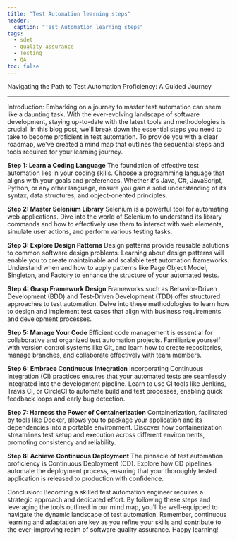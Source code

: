 ```yaml
---
title: "Test Automation learning steps"
header:
  caption: "Test Automation learning steps"
tags:
  - sdet
  - quality-assurance
  - Testing
  - QA
toc: false  
---
```


Navigating the Path to Test Automation Proficiency: A Guided Journey

---

Introduction:
Embarking on a journey to master test automation can seem like a daunting task. With the ever-evolving landscape of software development, staying up-to-date with the latest tools and methodologies is crucial. In this blog post, we'll break down the essential steps you need to take to become proficient in test automation. To provide you with a clear roadmap, we've created a mind map that outlines the sequential steps and tools required for your learning journey.

**Step 1: Learn a Coding Language**
The foundation of effective test automation lies in your coding skills. Choose a programming language that aligns with your goals and preferences. Whether it's Java, C#, JavaScript, Python, or any other language, ensure you gain a solid understanding of its syntax, data structures, and object-oriented principles.

**Step 2: Master Selenium Library**
Selenium is a powerful tool for automating web applications. Dive into the world of Selenium to understand its library commands and how to effectively use them to interact with web elements, simulate user actions, and perform various testing tasks.

**Step 3: Explore Design Patterns**
Design patterns provide reusable solutions to common software design problems. Learning about design patterns will enable you to create maintainable and scalable test automation frameworks. Understand when and how to apply patterns like Page Object Model, Singleton, and Factory to enhance the structure of your automated tests.

**Step 4: Grasp Framework Design**
Frameworks such as Behavior-Driven Development (BDD) and Test-Driven Development (TDD) offer structured approaches to test automation. Delve into these methodologies to learn how to design and implement test cases that align with business requirements and development processes.

**Step 5: Manage Your Code**
Efficient code management is essential for collaborative and organized test automation projects. Familiarize yourself with version control systems like Git, and learn how to create repositories, manage branches, and collaborate effectively with team members.

**Step 6: Embrace Continuous Integration**
Incorporating Continuous Integration (CI) practices ensures that your automated tests are seamlessly integrated into the development pipeline. Learn to use CI tools like Jenkins, Travis CI, or CircleCI to automate build and test processes, enabling quick feedback loops and early bug detection.

**Step 7: Harness the Power of Containerization**
Containerization, facilitated by tools like Docker, allows you to package your application and its dependencies into a portable environment. Discover how containerization streamlines test setup and execution across different environments, promoting consistency and reliability.

**Step 8: Achieve Continuous Deployment**
The pinnacle of test automation proficiency is Continuous Deployment (CD). Explore how CD pipelines automate the deployment process, ensuring that your thoroughly tested application is released to production with confidence.

Conclusion:
Becoming a skilled test automation engineer requires a strategic approach and dedicated effort. By following these steps and leveraging the tools outlined in our mind map, you'll be well-equipped to navigate the dynamic landscape of test automation. Remember, continuous learning and adaptation are key as you refine your skills and contribute to the ever-improving realm of software quality assurance. Happy learning!